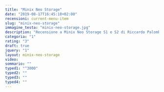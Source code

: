 ```yaml
---
title: "Minix Neo Storage"
date: "2019-08-17T16:45:18+02:00"
recensioni: current-menu-item
slug: "minix-neo-storage"
immagine_testa: "minix-neo-storage.jpg"
description: "Recensione a Minix Neo Storage S1 e S2 di Riccardo Palombo."
categoria: "1"
rating: "3"
draft: true
jquery: "1"
layout: minix-neo-storage
video:
sommario: ""
typed1: "^3000"
typed2: ""
typed3: ""
typed4: ""
---
```

